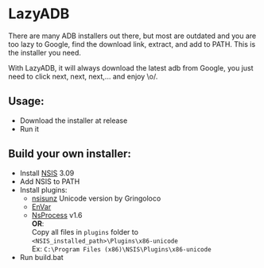 # LazyADB

There are many ADB installers out there, but most are outdated and you are too lazy to Google, find the download link, extract, and add to PATH. This is the installer you need.

With LazyADB, it will always download the latest adb from Google, you just need to click next, next, next,... and enjoy \o/.

## Usage:
- Download the installer at release
- Run it

## Build your own installer:
- Install [NSIS](https://nsis.sourceforge.io/Download) 3.09
- Add NSIS to PATH
- Install plugins:
    + [nsisunz](https://nsis.sourceforge.io/Nsisunz_plug-in) Unicode version by Gringoloco
    + [EnVar](https://nsis.sourceforge.io/EnVar_plug-in)
    + [NsProcess](https://nsis.sourceforge.io/NsProcess_plugin) v1.6  
    **OR**:  
        Copy all files in `plugins` folder to `<NSIS_installed_path>\Plugins\x86-unicode`   
        Ex: `C:\Program Files (x86)\NSIS\Plugins\x86-unicode`
- Run build.bat
